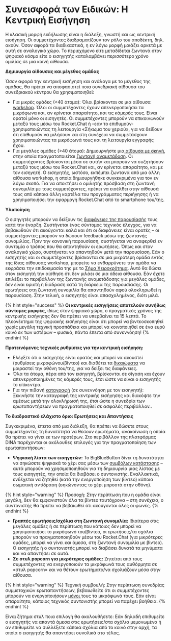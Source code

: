 # Συνεισφορά των Ειδικών: Η Κεντρική Εισήγηση

Η κλασική μορφή εκδήλωσης είναι η διάλεξη, γνωστή και ως κεντρική εισήγηση. Οι συμμετέχοντες διαδραματίζουν τον ρόλο του αποδέκτη, δηλ. ακούν. Όσον αφορά τα διαδικαστικά, η εν λόγω μορφή μοιάζει αρκετά με αυτή σε αναλογικό χώρο. Το περιεχόμενο είτε μεταδίδεται ζωντανά στον ψηφιακό κόσμο είτε ο εισηγητής καταλαμβάνει περισσότερο χρόνο ομιλίας σε μια κοινή αίθουσα.

**Δημιουργία αίθουσας και μέγεθος ομάδας**

Όσον αφορά την κεντρική εισήγηση και ανάλογα με το μέγεθος της ομάδας, θα πρέπει να αποφασιστεί ποια συνεδριακή αίθουσα του συνεδριακού κέντρου θα χρησιμοποιηθεί:

* Για μικρές ομάδες \(&lt;40 άτομα\): Όλοι βρίσκονται σε μια αίθουσα[ workshop](https://app.gitbook.com/@dina-international/s/manual/v/gre/funktionalitaeten/rooms). Όλοι οι συμμετέχοντες έχουν απενεργοποιήσει τα μικρόφωνα και, αν κρίνεται απαραίτητο, και τις κάμερές τους. Είναι ορατοί μόνο οι εισηγητές. Οι συμμετέχοντες μπορούν να επικοινωνούν μεταξύ τους μέσω του Rocket.Chat ή –εάν το επιθυμούν- χρησιμοποιώντας τη λειτουργία «Σήκωμα του χεριού», για να δείξουν ότι επιθυμούν να μιλήσουν και στη συνέχεια να συμμετάσχουν χρησιμοποιώντας τα μικρόφωνά τους και τη λειτουργία εγγραφής ήχου.
* Για μεγάλες ομάδες \(&gt;40 άτομα\): Δημιουργήστε μια[ αίθουσα με σκηνή](https://app.gitbook.com/@dina-international/s/manual/v/gre/funktionalitaeten/rooms), στην οποία πραγματοποιείται [ζωντανή αναμετάδοση](https://app.gitbook.com/@dina-international/s/manual/~/drafts/-MacMIdUw2a7ZB3uJUbt/v/gre/funktionalitaeten/bigbluebutton/streaming). Οι συμμετέχοντες βρίσκονται μέσα σε αυτήν και μπορούν να συζητήσουν μεταξύ τους μέσω του Rocket.Chat και, αν κρίνεται απαραίτητο, και με τον εισηγητή. Ο εισηγητής, ωστόσο, εκπέμπει ζωντανά από μια άλλη αίθουσα workshop, η οποία δημιουργήθηκε συγκεκριμένα για τον εν λόγω σκοπό. Για να αποκτήσει ο ομιλητής πρόσβαση στη ζωντανή συνομιλία με τους συμμετέχοντες, πρέπει να εισέλθει στην αίθουσά τους από κάποια άλλη καρτέλα του προγράμματος περιήγησης ή να χρησιμοποιήσει την εφαρμογή Rocket.Chat από το smartphone του/της.

**Υλοποίηση**

Ο εισηγητές μπορούν να δείξουν τις [διαφάνειες της παρουσίασής](https://app.gitbook.com/@dina-international/s/manual/~/drafts/-MacMIdUw2a7ZB3uJUbt/v/gre/funktionalitaeten/bigbluebutton/moderator-innen-rechte) τους κατά την έναρξη. Συστήνεται ένας σύντομος τεχνικός έλεγχος, για να βεβαιωθούν ότι ακούγονται καλά και ότι οι διαφάνειες είναι ορατές – οι συμμετέχοντες μπορούν να δώσουν feedback μέσω της ζωντανής συνομιλίας. Πριν την κανονική παρουσίαση, συστήνεται να αναφερθεί εν συντομία ο τρόπος που θα απαντηθούν οι ερωτήσεις. Όπως και στον αναλογικό χώρο, συστήνεται να απαντηθούν μετά την παρουσίαση. Εάν ο εισηγητής και οι συμμετέχοντες βρίσκονται σε μια μικρότερη ομάδα εντός της ίδιας αίθουσας workshop, μπορείτε να ενθαρρύνετε την ομάδα να εκφράσει την επιδοκιμασία της με το [Σήμα Χειροκρότημα](https://app.gitbook.com/@dina-international/s/manual/~/drafts/-MacMIdUw2a7ZB3uJUbt/v/gre/funktionalitaeten/bigbluebutton/interaktion). Αυτό θα δώσει στον εισηγητή την αίσθηση ότι δεν μιλάει σε μια άδεια αίθουσα. Εάν έχετε επιλέξει το περιβάλλον της ζωντανής αναμετάδοσης για μεγάλες ομάδες, δεν είναι εφικτή η διάδραση κατά τη διάρκεια της παρουσίασης. Οι ερωτήσεις στη ζωντανή συνομιλία θα απαντηθούν αφού ολοκληρωθεί η παρουσίαση. Στην τελική, ο εισηγητής είναι απασχολημένος, διότι μιλά.

{% hint style="success" %}
**Οι κεντρικές εισηγήσεις αποτελούν συνήθως σύντομες μορφές,** ιδίως στον ψηφιακό χώρο, ο πραγματικός χρόνος της κεντρικής εισήγησης δεν θα πρέπει να υπερβαίνει τα 15 λεπτά. Το πλεονέκτημα της ψηφιακής εισήγησης είναι ότι μπορεί να βιντεοσκοπηθεί χωρίς μεγάλη τεχνική προσπάθεια και μπορεί να κοινοποιηθεί σε ένα ευρύ κοινό εκ των υστέρων – φυσικά, πάντα έπειτα από συνεννόηση!
{% endhint %}

**Προτεινόμενες τεχνικές ρυθμίσεις για την κεντρική εισήγηση:**

* Ελέγξτε ότι ο εισηγητής είναι ορατός και μπορεί να ακουστεί \(ρυθμίσεις μικροφώνου/βίντεο\) και διαθέτει τα [δικαιώματα](https://app.gitbook.com/@dina-international/s/manual/~/drafts/-MacMIdUw2a7ZB3uJUbt/v/gre/funktionalitaeten/bigbluebutton/moderator-innen-rechte) να μοιραστεί την οθόνη του/της, για να δείξει τις διαφάνειες.
* Όλα τα άτομα, πέρα από τον εισηγητή, βρίσκονται σε σίγαση και έχουν απενεργοποιημένες τις κάμερές τους, έτσι ώστε να είναι ο εισηγητής το επίκεντρο.
* Για την πιθανή [καταγραφή](https://app.gitbook.com/@dina-international/s/manual/~/drafts/-MacMIdUw2a7ZB3uJUbt/v/gre/funktionalitaeten/bigbluebutton/aufzeichnung-und-ergebnissicherung) \(σε συνεννόηση με τον εισηγητή\): Ξεκινήστε την καταγραφή της κεντρικής εισήγησης και διακόψτε την αμέσως μετά την ολοκλήρωσή της, έτσι ώστε η συνεδρία των ερωταπαντήσεων να πραγματοποιηθεί σε ασφαλές περιβάλλον..

**Το διαδραστικό ελάχιστο όριο: Ερωτήσεις και Απαντήσεις**

Συγκεκριμένα, έπειτα από μια διάλεξη, θα πρέπει να δώσετε στους συμμετέχοντες τη δυνατότητα να θέσουν ερωτήματα, ανακοίνωση η οποία θα πρέπει να γίνει εκ των προτέρων. Στο περιβάλλον της πλατφόρμας DINA παρέχονται οι ακόλουθες επιλογές για την πραγματοποίηση των ερωταπαντήσεων:

* **Ψηφιακή λίστα των εισηγητών:** Το BigBlueButton δίνει τη δυνατότητα να σηκώσετε ψηφιακά το χέρι σας μέσω των [συμβόλων κατάστασης](https://app.gitbook.com/@dina-international/s/manual/~/drafts/-MacMIdUw2a7ZB3uJUbt/v/gre/funktionalitaeten/bigbluebutton/interaktion) – αυτά μπορούν να χρησιμοποιηθούν για τη δημιουργία μιας λίστας με τους εισηγητές, την οποία θα διαβάσει ο συντονιστής. Εναλλακτικά, ενδέχεται να ζητηθεί \(κατά την ενεργοποίηση των βίντεο\) κάποια σωματική αντίδραση \(σηκώνοντας το χέρι μπροστά στην οθόνη\).

{% hint style="warning" %}
Προσοχή: Στην περίπτωση που η ομάδα είναι μεγάλη, δεν θα εμφανιστούν όλα τα βίντεο ταυτόχρονα – στη συνέχεια, ο συντονιστής θα πρέπει να βεβαιωθεί ότι ακούγονται όλες οι φωνές.
{% endhint %}

* **Γραπτές ερωτήσεις/σχόλια στη ζωντανή συνομιλία:** Ιδιαίτερα στις μεγάλες ομάδες ή σε περίπτωση που κάποιος δεν μπορεί να χρησιμοποιήσει το μικρόφωνό του/βίντεο, οι ερωτήσεις/τα σχόλια μπορούν να πραγματοποιηθούν μέσω του Rocket.Chat \(για μικρότερες ομάδες, μπορεί να γίνει και άμεσα, στη ζωντανή συνομιλία με βίντεο\). Ο εισηγητής ή ο συντονιστής μπορεί να διαβάσει δυνατά τα μηνύματα και να απαντήσει σε αυτά.
* **Σε στυλ popcorn για μικρότερες ομάδες:** Ζητείται από τους συμμετέχοντες να ενεργοποιούν τα μικρόφωνά τους αυθόρμητα σε «στυλ popcorn» και να θέτουν ερωτήματα/να σχολιάζουν μέσα στην αίθουσα.

{% hint style="warning" %}
Τεχνική συμβουλή: Στην περίπτωση συνεδρίας συμμετοχικών ερωταπαντήσεων, βεβαιωθείτε ότι οι συμμετέχοντες μπορούν να ενεργοποιήσουν [μόνοι ](https://app.gitbook.com/@dina-international/s/manual/~/drafts/-MacMIdUw2a7ZB3uJUbt/v/gre/funktionalitaeten/bigbluebutton/moderator-innen-rechte)τους τα μικρόφωνά τους. Εάν είναι απαραίτητο, κάποιος τεχνικός συντονιστής μπορεί να παρέχει βοήθεια.
{% endhint %}

Είναι ζήτημα στυλ ποια επιλογή θα ακολουθήσετε: Εάν δηλαδή επιθυμείτε ο εισηγητής να απαντά άμεσα στις ερωτήσεις/στα σχόλια μεμονωμένα ή αν επιθυμείτε να συλλέξετε κάποια σχόλια από το κοινό στην αρχή, τα οποία ο εισηγητής θα απαντήσει συνολικά στο τέλος.  


